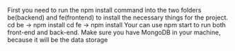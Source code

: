 First you need to run the npm install command into the two folders be(backend) and fe(frontend) to install the necessary things for the project.
cd be -> npm install
cd fe -> npm install
Your can use npm start to run both front-end and back-end. Make sure you have MongoDB in your machine, because it will be the data storage
